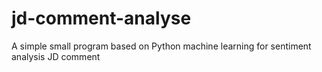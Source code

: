 # jd-comment-analyse
A simple small program based on Python machine learning for sentiment analysis JD comment

